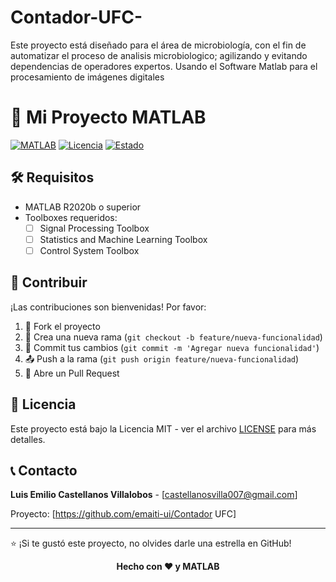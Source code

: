 # Contador-UFC-
Este proyecto está diseñado para el área de microbiología, con el fin de automatizar el proceso de analisis microbiologico; agilizando y evitando dependencias de operadores expertos. Usando el Software Matlab para el procesamiento de imágenes digitales

# 🚀 Mi Proyecto MATLAB

[![MATLAB](https://img.shields.io/badge/MATLAB-R2020b+-orange.svg)](https://www.mathworks.com/products/matlab.html)
[![Licencia](https://img.shields.io/badge/Licencia-MIT-blue.svg)](LICENSE)
[![Estado](https://img.shields.io/badge/Estado-En%20Desarrollo-yellow.svg)]()


## 🛠️ Requisitos

- MATLAB R2020b o superior
- Toolboxes requeridos:
  - [ ] Signal Processing Toolbox
  - [ ] Statistics and Machine Learning Toolbox
  - [ ] Control System Toolbox

## 🤝 Contribuir

¡Las contribuciones son bienvenidas! Por favor:

1. 🍴 Fork el proyecto
2. 🌟 Crea una nueva rama (`git checkout -b feature/nueva-funcionalidad`)
3. 💾 Commit tus cambios (`git commit -m 'Agregar nueva funcionalidad'`)
4. 📤 Push a la rama (`git push origin feature/nueva-funcionalidad`)
5. 🔄 Abre un Pull Request

## 📝 Licencia

Este proyecto está bajo la Licencia MIT - ver el archivo [LICENSE](LICENSE) para más detalles.

## 📞 Contacto

**Luis Emilio Castellanos Villalobos** - [castellanosvilla007@gmail.com]

Proyecto: [https://github.com/emaiti-ui/Contador UFC]

---

⭐ ¡Si te gustó este proyecto, no olvides darle una estrella en GitHub!


<div align="center">
  <strong>Hecho con ❤️ y MATLAB</strong>
</div>
